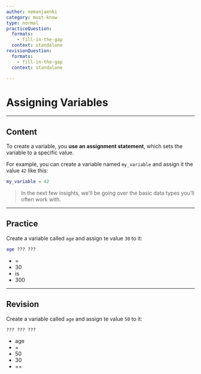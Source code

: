 ```yaml
---
author: nemanjaenki
category: must-know
type: normal
practiceQuestion:
  formats:
    - fill-in-the-gap
  context: standalone
revisionQuestion:
  formats:
    - fill-in-the-gap
  context: standalone

---
```


# Assigning Variables

---
## Content

To create a variable, you **use an assignment statement**, which sets the variable to a specific value. 

For example, you can create a variable named `my_variable` and assign it the value `42` like this:

```lua
my_variable = 42
```

> In the next few insights, we'll be going over the basic data types you'll often work with.

---
## Practice

Create a variable called `age` and assign te value `30` to it:

```lua
age ??? ???
```

- =
- 30
- is
- 300

---
## Revision

Create a variable called `age` and assign te value `50` to it:

```lua
??? ??? ???
```

- age
- =
- 50
- 30
- ==